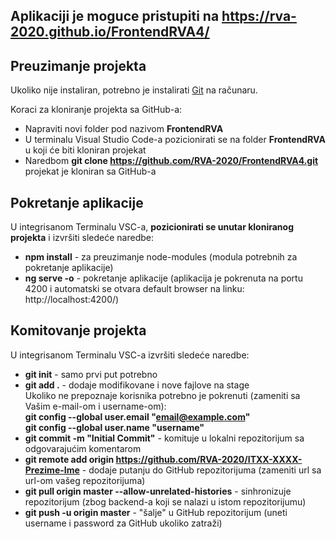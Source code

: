 ## Aplikaciji je moguce pristupiti na https://rva-2020.github.io/FrontendRVA4/

## Preuzimanje projekta

Ukoliko nije instaliran, potrebno je instalirati [Git](https://git-scm.com/download/win) na računaru.

Koraci za kloniranje projekta sa GitHub-a:
-	Napraviti novi folder pod nazivom **FrontendRVA**
- U terminalu Visual Studio Code-a pozicionirati se na folder **FrontendRVA** u koji će biti kloniran projekat
- Naredbom **git clone https://github.com/RVA-2020/FrontendRVA4.git**  
projekat je kloniran sa GitHub-a

## Pokretanje aplikacije

U integrisanom Terminalu VSC-a, **pozicionirati se unutar kloniranog projekta** i izvršiti sledeće naredbe:
- **npm install** - za preuzimanje node-modules (modula potrebnih za pokretanje aplikacije) 
- **ng serve -o** - pokretanje aplikacije (aplikacija je pokrenuta na portu 4200 i automatski se otvara default browser na linku: http://localhost:4200/)

## Komitovanje projekta

U integrisanom Terminalu VSC-a izvršiti sledeće naredbe:
- **git init** - samo prvi put potrebno 
- **git add .** - dodaje modifikovane i nove fajlove na stage  
Ukoliko ne prepoznaje korisnika potrebno je pokrenuti (zameniti sa Vašim e-mail-om i username-om):  
**git config --global user.email "email@example.com"   
git config --global user.name "username"**
- **git commit -m "Initial Commit"** - komituje u lokalni repozitorijum sa odgovarajućim komentarom
- **git remote add origin https://github.com/RVA-2020/ITXX-XXXX-Prezime-Ime** - dodaje putanju do GitHub repozitorijuma (zameniti url sa url-om vašeg repozitorijuma)
- **git pull origin master --allow-unrelated-histories** - sinhronizuje repozitorijum (zbog backend-a koji se nalazi u istom repozitorijumu)
- **git push -u origin master** - "šalje" u GitHub repozitorijum (uneti username i password za GitHub ukoliko zatraži)
